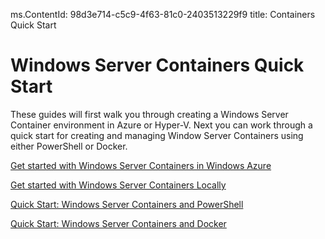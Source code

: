 ms.ContentId: 98d3e714-c5c9-4f63-81c0-2403513229f9
title: Containers Quick Start

# Windows Server Containers Quick Start
These guides will first walk you through creating a Windows Server Container environment in Azure or Hyper-V. Next you can work through a quick start for creating and managing Window Server Containers using either PowerShell or Docker.

[Get started with Windows Server Containers in Windows Azure](./azure_setup.md)

[Get started with Windows Server Containers Locally](./container_setup.md)

[Quick Start: Windows Server Containers and PowerShell](./manage_powershell.md)

[Quick Start: Windows Server Containers and Docker](./manage_docker.md)